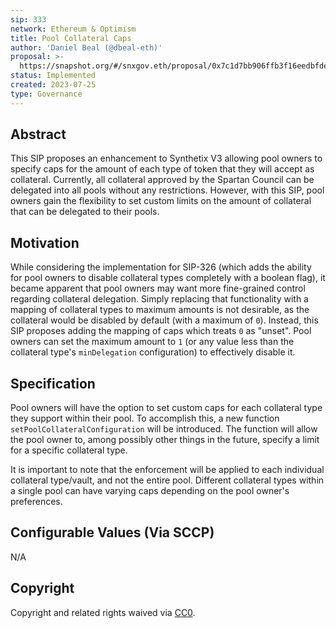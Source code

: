 ```yaml
---
sip: 333
network: Ethereum & Optimism
title: Pool Collateral Caps
author: 'Daniel Beal (@dbeal-eth)'
proposal: >-
  https://snapshot.org/#/snxgov.eth/proposal/0x7c1d7bb906ffb3f16eedbfde4b798c19b934a780bed4db9755cc130527043903
status: Implemented
created: 2023-07-25
type: Governance
---
```


## Abstract

This SIP proposes an enhancement to Synthetix V3 allowing pool owners to specify caps for the amount of each type of token that they will accept as collateral. Currently, all collateral approved by the Spartan Council can be delegated into all pools without any restrictions. However, with this SIP, pool owners gain the flexibility to set custom limits on the amount of collateral that can be delegated to their pools.

## Motivation

While considering the implementation for SIP-326 (which adds the ability for pool owners to disable collateral types completely with a boolean flag), it became apparent that pool owners may want more fine-grained control regarding collateral delegation. Simply replacing that functionality with a mapping of collateral types to maximum amounts is not desirable, as the collateral would be disabled by default (with a maximum of `0`). Instead, this SIP proposes adding the mapping of caps which treats `0` as "unset". Pool owners can set the maximum amount to `1` (or any value less than the collateral type's `minDelegation` configuration) to effectively disable it.

## Specification

Pool owners will have the option to set custom caps for each collateral type they support within their pool. To accomplish this, a new function `setPoolCollateralConfiguration` will be introduced. The function will allow the pool owner to, among possibly other things in the future, specify a limit for a specific collateral type.

It is important to note that the enforcement will be applied to each individual collateral type/vault, and not the entire pool. Different collateral types within a single pool can have varying caps depending on the pool owner's preferences.

## Configurable Values (Via SCCP)

N/A

## Copyright

Copyright and related rights waived via [CC0](https://creativecommons.org/publicdomain/zero/1.0/).
